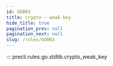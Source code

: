```yaml
---
id: GO003
title: crypto — weak key
hide_title: true
pagination_prev: null
pagination_next: null
slug: /rules/GO003
---
```


::: precli.rules.go.stdlib.crypto_weak_key
